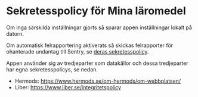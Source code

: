 Sekretesspolicy för Mina läromedel
===

Om inga särskilda inställningar gjorts så sparar appen inställningar lokalt på datorn. 

Om automatisk felrapportering aktiverats så skickas felrapporter för ohanterade undantag till Sentry, se [deras sekretesspolicy](https://sentry.io/privacy/).

Appen använder sig av tredjeparter som datakällor och dessa tredjeparter har egna sekretesspolicys, se nedan.

- Hermods: https://www.hermods.se/om-hermods/om-webbplatsen/
- Liber: https://www.liber.se/integritetspolicy